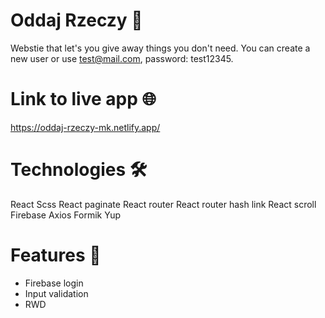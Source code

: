 # Oddaj Rzeczy :raised_hands:

Webstie that let's you give away things you don't need.
You can create a new user or use test@mail.com, password: test12345.

# Link to live app :globe_with_meridians:
https://oddaj-rzeczy-mk.netlify.app/

# Technologies 	:hammer_and_wrench:
React
Scss
React paginate
React router
React router hash link
React scroll
Firebase
Axios
Formik
Yup
# Features :mega:
- Firebase login
- Input validation
- RWD
